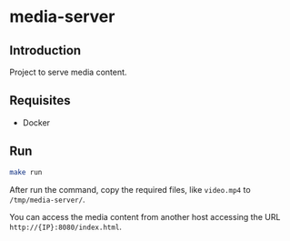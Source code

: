 # media-server

## Introduction

Project to serve media content.

## Requisites

- Docker

## Run

```bash
make run
```

After run the command, copy the required files, like `video.mp4` to `/tmp/media-server/`.

You can access the media content from another host accessing the URL `http://{IP}:8080/index.html`.
